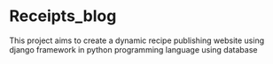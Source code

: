 # Receipts_blog
This project aims to create a dynamic recipe publishing website using django framework in python programming language using database
